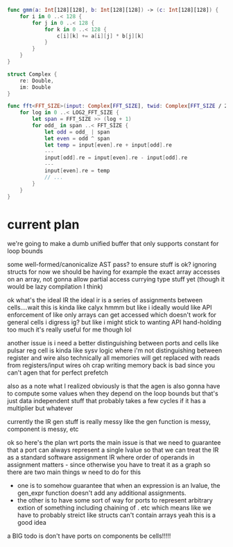 ```swift
func gmm(a: Int[128][128], b: Int[128][128]) -> (c: Int[128][128]) {
    for i in 0 ..< 128 {
        for j in 0 ..< 128 {
            for k in 0 ..< 128 {
                c[i][k] += a[i][j] * b[j][k]
            }
        }
    }
}

struct Complex {
    re: Double,
    im: Double
}

func fft<FFT_SIZE>(input: Complex[FFT_SIZE], twid: Complex[FFT_SIZE / 2]) -> (output: Int) {
    for log in 0 ..< LOG2_FFT_SIZE {
        let span = FFT_SIZE >> (log + 1)
        for odd_ in span ..< FFT_SIZE {
            let odd = odd_ | span
            let even = odd ^ span
            let temp = input[even].re + input[odd].re
            ---
            input[odd].re = input[even].re - input[odd].re
            ---
            input[even].re = temp
            // ...
        }
    }
}
```

# current plan

we're going to make a dumb unified buffer that only supports constant for loop bounds

some well-formed/canonicalize AST pass? to ensure stuff is ok? ignoring structs for now we should be having for example the exact array accesses on an array, not gonna allow partial access currying type stuff yet (though it would be lazy compilation I think)

ok what's the ideal IR
the ideal ir is a series of assignments between cells....wait
this is kinda like calyx
hmmm but like
i ideally would like API enforcement of like only arrays can get accessed
which doesn't work for general cells
i digress ig?
but like i might stick to wanting API hand-holding too much
it's really useful for me though lol

another issue is i need a better distinguishing between ports and cells
like pulsar reg cell is kinda like sysv logic where i'm not distinguishing between register and wire
also technically all memories will get replaced with reads from registers/input wires
oh crap writing memory back is bad since you can't agen that for perfect prefetch

also as a note what I realized obviously is that the agen is also gonna have to compute some values when they depend on the loop bounds but that's just data independent stuff that probably takes a few cycles if it has a multiplier but whatever

currently the IR gen stuff is really messy
like the gen function is messy, component is messy, etc


ok so here's the plan wrt ports
the main issue is that we need to guarantee that a port can always represent a single lvalue so that we can treat the IR as a standard software assignment IR where order of operands in assignment matters - since otherwise you have to treat it as a graph
so there are two main things w need to do for this
- one is to somehow guarantee that when an expression is an lvalue, the gen_expr function doesn't add any additional assignments.
- the other is to have some sort of way for ports to represent arbitrary extion of something including chaining of . etc which means like we have to probably streict like structs can't contain arrays yeah this is a good idea 

a BIG todo is
don't have ports on components be cells!!!!!
